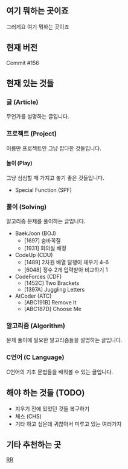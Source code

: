 ## 여기 뭐하는 곳이죠
그러게요 여기 뭐하는 곳이죠

## 현재 버전
Commit #156

## 현재 있는 것들

### 글 (Article)
무언가를 설명하는 글입니다.

### 프로젝트 (Project)
이름만 프로젝트인 그냥 잡다한 것들입니다.

#### 놀이 (Play)
그냥 심심할 때 가지고 놓기 좋은 것들입니다.
- Special Function (SPF)

### 풀이 (Solving)
알고리즘 문제를 풀이하는 글입니다.
- BaekJoon (BOJ)
    - \[1697\] 숨바꼭질
    - \[1931\] 회의실 배정
- CodeUp (CDU)
    - \[1489\] 2차원 배열 달팽이 채우기 4-6
    - \[6048\] 정수 2개 입력받아 비교하기 1
- CodeForces (CDF)
    - \[1452C\] Two Brackets
    - \[1397A\] Juggling Letters
- AtCoder (ATC)
    - \[ABC191B\] Remove It
    - \[ABC187D\] Choose Me

### 알고리즘 (Algorithm)
문제 풀이에 필요한 알고리즘들을 설명하는 글입니다.

### C언어 (C Language)
C언어의 기초 문법들을 배워볼 수 있는 글입니다.

## 해야 하는 것들 (TODO)
- 지우기 전에 있었던 것들 복구하기
- 체스 (CHS)
- 기타 하고 싶은데 귀찮아서 미루고 있는 여러가지

## 기타 추천하는 곳
[RR](https://www.youtube.com/watch?v=dQw4w9WgXcQ)